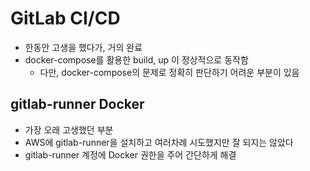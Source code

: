 # GitLab CI/CD
- 한동안 고생을 했다가, 거의 완료
- docker-compose를 활용한 build, up 이 정상적으로 동작함
    - 다만, docker-compose의 문제로 정확히 판단하기 어려운 부분이 있음

## gitlab-runner Docker
- 가장 오래 고생했던 부분
- AWS에 gitlab-runner을 설치하고 여러차례 시도했지만 잘 되지는 않았다
- gitlab-runner 계정에 Docker 권한을 주어 간단하게 해결
